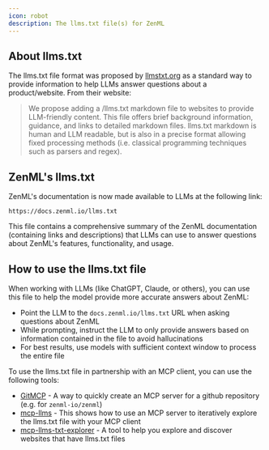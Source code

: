```yaml
---
icon: robot
description: The llms.txt file(s) for ZenML
---
```


## About llms.txt
The llms.txt file format was proposed by [llmstxt.org](https://llmstxt.org/) as a standard way to provide information to help LLMs answer questions about a product/website. From their website:

> We propose adding a /llms.txt markdown file to websites to provide LLM-friendly content. This file offers brief background information, guidance, and links to detailed markdown files. llms.txt markdown is human and LLM readable, but is also in a precise format allowing fixed processing methods (i.e. classical programming techniques such as parsers and regex).

## ZenML's llms.txt

ZenML's documentation is now made available to LLMs at the following link:

```
https://docs.zenml.io/llms.txt
```

This file contains a comprehensive summary of the ZenML documentation
(containing links and descriptions) that LLMs can use to answer questions about
ZenML's features, functionality, and usage.

## How to use the llms.txt file

When working with LLMs (like ChatGPT, Claude, or others), you can use this file to help the model provide more accurate answers about ZenML:

- Point the LLM to the `docs.zenml.io/llms.txt` URL when asking questions about ZenML
- While prompting, instruct the LLM to only provide answers based on information contained in the file to avoid hallucinations
- For best results, use models with sufficient context window to process the entire file

To use the llms.txt file in partnership with an MCP client, you can use the
following tools:

- [GitMCP](https://gitmcp.io/) - A way to quickly create an MCP server for a
  github repository (e.g. for `zenml-io/zenml`)
- [mcp-llms](https://github.com/parlance-labs/mcp-llms.txt/) - This shows how to
  use an MCP server to iteratively explore the llms.txt file with your MCP
  client
- [mcp-llms-txt-explorer](https://github.com/thedaviddias/mcp-llms-txt-explorer) -
  A tool to help you explore and discover websites that have llms.txt files
